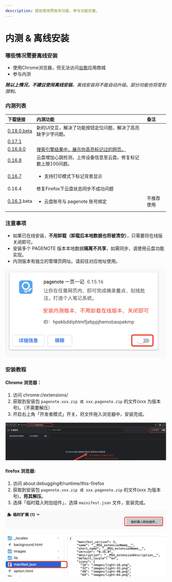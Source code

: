 ```yaml
---
description: 提前使用预发布功能，参与功能完善。
---
```


# 内测 & 离线安装

### 哪些情况需要离线安装

* 使用Chrome浏览器，但无法访问[谷歌](https://chrome.google.com/webstore/detail/pagenotehighlight-and-ann/hpekbddiphlmlfjebppjhemobaopekmp?utm_source=chrome-ntp-icon)应用商城
* 参与内测

_**除以上情况，不建议使用离线安装**。离线安装将不能自动升级。部分功能也将受到限制。_

### 内测列表

<table>
  <thead>
    <tr>
      <th style="text-align:left">&#x4E0B;&#x8F7D;&#x94FE;&#x63A5;</th>
      <th style="text-align:left">&#x5185;&#x6D4B;&#x529F;&#x80FD;</th>
      <th style="text-align:left">&#x5907;&#x6CE8;</th>
    </tr>
  </thead>
  <tbody>
    <tr>
      <td style="text-align:left"><a href="https://pagenote.cn/download/pagenote.0.18.0.beta.zip">0.18.0.beta</a>
      </td>
      <td style="text-align:left">&#x65B0;&#x7684;UI&#x4EA4;&#x4E92;&#xFF0C;&#x89E3;&#x51B3;&#x4E86;&#x529F;&#x80FD;&#x6309;&#x94AE;&#x5B9A;&#x4F4D;&#x95EE;&#x9898;&#xFF0C;&#x89E3;&#x51B3;&#x4E86;&#x9AD8;&#x4EAE;&#x7F3A;&#x5B57;&#x5C11;&#x5B57;&#x95EE;&#x9898;&#x3002;</td>
      <td
      style="text-align:left"></td>
    </tr>
    <tr>
      <td style="text-align:left"><a href="https://pagenote.cn/download/0.17.1.offline.zip">0.17.1</a>
      </td>
      <td style="text-align:left"></td>
      <td style="text-align:left"></td>
    </tr>
    <tr>
      <td style="text-align:left"><a href="https://pagenote.cn/download/pagenote.0.16.9.0.zip">0.16.9.0</a>
      </td>
      <td style="text-align:left"><a href="https://help.pagenote.cn/guide/search">&#x641C;&#x7D22;&#x5F15;&#x64CE;&#x7ED3;&#x679C;&#x4E2D;&#xFF0C;&#x5C55;&#x793A;&#x4F60;&#x9AD8;&#x4EAE;&#x6807;&#x8BB0;&#x8FC7;&#x7684;&#x7F51;&#x9875;&#x3002;</a>
      </td>
      <td style="text-align:left"></td>
    </tr>
    <tr>
      <td style="text-align:left"><a href="https://pagenote.cn/download/0.16.8.beta.zip">0.16.8</a>
      </td>
      <td style="text-align:left">&#x4E91;&#x76D8;&#x589E;&#x52A0;&#x5FC3;&#x8DF3;&#x68C0;&#x6D4B;&#xFF0C;&#x4E0A;&#x4F20;&#x8BBE;&#x5907;&#x4FE1;&#x606F;&#x81F3;&#x4E91;&#x76D8;&#x3002;&#x4FEE;&#x590D;&#x6807;&#x8BB0;&#x6570;&#x4E0A;&#x9650;100&#x95EE;&#x9898;&#x3002;</td>
      <td
      style="text-align:left"></td>
    </tr>
    <tr>
      <td style="text-align:left"><a href="https://pagenote.cn/download/0.16.7.beta.zip">0.16.7</a>
      </td>
      <td style="text-align:left">
        <p></p>
        <ul>
          <li>&#x652F;&#x6301;&#x6253;&#x5370;&#x6A21;&#x5F0F;&#x4E0B;&#x6807;&#x8BB0;&#x80CC;&#x666F;&#x663E;&#x793A;</li>
        </ul>
      </td>
      <td style="text-align:left"></td>
    </tr>
    <tr>
      <td style="text-align:left">0.16.4</td>
      <td style="text-align:left">&#x4FEE;&#x590D;Firefox&#x4E0B;&#x4E91;&#x76D8;&#x72B6;&#x6001;&#x540C;&#x6B65;&#x4E0D;&#x6210;&#x529F;&#x95EE;&#x9898;</td>
      <td
      style="text-align:left"></td>
    </tr>
    <tr>
      <td style="text-align:left"><a href="https://pagenote.logike.cn/download/pagenote.0.16.3.beta.zip">0.16.3</a>.beta</td>
      <td
      style="text-align:left">
        <ul>
          <li>&#x4E91;&#x76D8;&#x8D26;&#x53F7;&#x4E0E; pagenote &#x8D26;&#x53F7;&#x7ED1;&#x5B9A;</li>
        </ul>
        </td>
        <td style="text-align:left">&#x4E0D;&#x63A8;&#x8350;&#x4F7F;&#x7528;</td>
    </tr>
    <tr>
      <td style="text-align:left"></td>
      <td style="text-align:left"></td>
      <td style="text-align:left"></td>
    </tr>
  </tbody>
</table>

### 注意事项

* 如果已在线安装，**不用卸载（卸载后本地数据也将被清空）**，只需要将在线版关闭即可。
* 安装多个 PAGENOTE 版本本地数据**隔离不共享**，如需同步，请使用云盘功能实现。
* 内测版本有独立的管理页网址。请前往对应地址使用。

![](../.gitbook/assets/image%20%2819%29.png)

### 安装教程

#### Chrome 浏览器：

1. 访问 chrome://extensions/ 
2. 获取到安装包 `pagenote.xxx.zip 或 xxx.pagenote.zip` 的文件\(xxx 为版本号\)。（不需要解压）
3. 开启右上角「开发者模式」开关，将文件拖入浏览器中，安装完成。

![](../.gitbook/assets/image%20%2818%29.png)

#### firefox 浏览器:

1. 访问 about:debugging\#/runtime/this-firefox
2. 获取到安装包 `pagenote.xxx.zip 或 xxx.pagenote.zip` 的文件\(xxx 为版本号\)，**将其解压**。
3. 选择「临时载入附加组件」，选择 `mainifest.json` 文件，安装完成。

![](../.gitbook/assets/image%20%2822%29.png)

![&#x5B89;&#x88C5;&#x5185;&#x6D4B;&#x7248;&#x524D;&#xFF0C;&#x8BF7;&#x5148;&#x7981;&#x7528;&#x5728;&#x7EBF;&#x5B89;&#x88C5;&#x7248;&#x672C;](../.gitbook/assets/image%20%2821%29.png)

